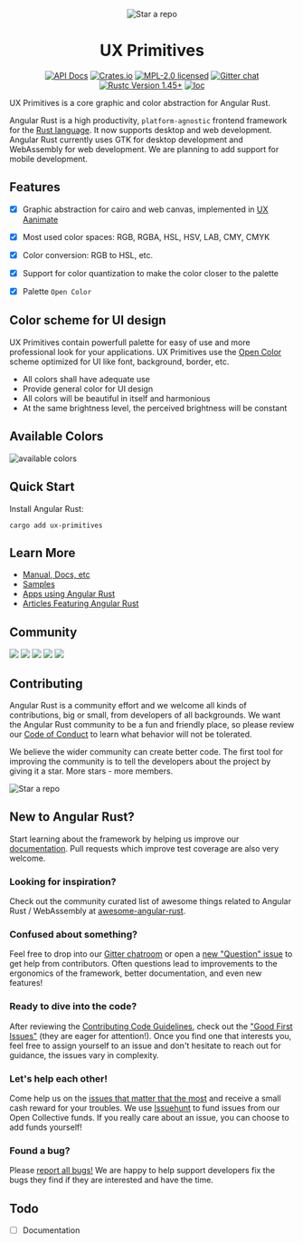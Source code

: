 <center>

![Star a repo](https://dudochkin-victor.github.io/assets/ux-primitives/logo.svg)
# UX Primitives

[![API Docs][docrs-badge]][docrs-url]
[![Crates.io][crates-badge]][crates-url]
[![MPL-2.0 licensed][license-badge]][license-url]
[![Gitter chat][gitter-badge]][gitter-url]
[![Rustc Version 1.45+][rust-badge]][rust-url]
[![loc][loc-badge]][loc-url]

</center>

[docrs-badge]: https://img.shields.io/docsrs/ux-primitives?style=flat-square
[docrs-url]: https://docs.rs/ux-primitives/
[crates-badge]: https://img.shields.io/crates/v/ux-primitives.svg?style=flat-square
[crates-url]: https://crates.io/crates/ux-primitives
[license-badge]: https://img.shields.io/badge/license-MPL--2.0-blue.svg?style=flat-square
[license-url]: https://github.com/angular-rust/ux-primitives/blob/master/LICENSE
[gitter-badge]: https://img.shields.io/gitter/room/angular_rust/angular_rust.svg?style=flat-square
[gitter-url]: https://gitter.im/angular_rust/angular_rust
[rust-badge]: https://img.shields.io/badge/rustc-1.45-lightgrey.svg?style=flat-square
[rust-url]: https://blog.rust-lang.org/2020/07/16/Rust-1.45.0.html
[loc-badge]: https://tokei.rs/b1/github/angular-rust/ux-primitives?category=code
[loc-url]: https://github.com/Aaronepower/tokei#badges

UX Primitives is a core graphic and color abstraction for Angular Rust.

Angular Rust is a high productivity, `platform-agnostic` frontend framework for the [Rust language](https://www.rust-lang.org/). It now supports desktop and web development. Angular Rust currently uses GTK for desktop development and WebAssembly for web development. We are planning to add support for mobile development.

## Features

- [x] Graphic abstraction for cairo and web canvas, implemented in [UX Aanimate](https://github.com/angular-rust/ux-animate)
- [x] Most used color spaces: RGB, RGBA, HSL, HSV, LAB, CMY, CMYK
- [x] Color conversion: RGB to HSL, etc.
- [x] Support for color quantization to make the color closer to the palette
- [x] Palette `Open Color`


## Color scheme for UI design

UX Primitives contain powerfull palette for easy of use and more professional look for your applications. UX Primitives use the [Open Color](yeun.github.io/open-color) scheme optimized for UI like font, background, border, etc.

- All colors shall have adequate use
- Provide general color for UI design
- All colors will be beautiful in itself and harmonious
- At the same brightness level, the perceived brightness will be constant

## Available Colors

![available colors](https://dudochkin-victor.github.io/assets/ux-primitives/open-color.svg)

## Quick Start

Install Angular Rust:

	cargo add ux-primitives

## Learn More

* [Manual, Docs, etc](https://angular-rust.github.io/)
* [Samples](https://github.com/angular-rust/ux-samples)
* [Apps using Angular Rust](https://github.com/angular-rust/ux-primitives/wiki/Apps-in-the-Wild)
* [Articles Featuring Angular Rust](https://github.com/angular-rust/ux-primitives/wiki/Articles)

## Community

 [![](https://img.shields.io/badge/Facebook-1877F2?style=for-the-badge&logo=facebook&logoColor=white)](https://www.facebook.com/groups/angular.rust) 
 [![](https://img.shields.io/badge/Stack_Overflow-FE7A16?style=for-the-badge&logo=stack-overflow&logoColor=white)](https://stackoverflow.com/questions/tagged/angular-rust) 
 [![](https://img.shields.io/badge/YouTube-FF0000?style=for-the-badge&logo=youtube&logoColor=white)](https://www.youtube.com/channel/UCBJTkSl_JWShuolUy4JksTQ) 
 [![](https://img.shields.io/badge/Medium-12100E?style=for-the-badge&logo=medium&logoColor=white)](https://medium.com/@angular.rust) 
 [![](https://img.shields.io/gitter/room/angular_rust/angular_rust?style=for-the-badge)](https://gitter.im/angular_rust/community)


## Contributing

Angular Rust is a community effort and we welcome all kinds of contributions, big or small, from developers of all backgrounds. We want the Angular Rust community to be a fun and friendly place, so please review our [Code of Conduct](CODE_OF_CONDUCT.md) to learn what behavior will not be tolerated.

We believe the wider community can create better code. The first tool for improving the community is to tell the developers about the project by giving it a star. More stars - more members.

 ![Star a repo](https://dudochkin-victor.github.io/assets/star-me-wide.svg)

## New to Angular Rust?

Start learning about the framework by helping us improve our [documentation](https://angular-rust.github.io/). Pull requests which improve test coverage are also very welcome.

### Looking for inspiration?

Check out the community curated list of awesome things related to Angular Rust / WebAssembly at [awesome-angular-rust](https://github.com/angular-rust/awesome-angular-rust).

### Confused about something?

Feel free to drop into our [Gitter chatroom](https://gitter.im/angular_rust/community) or open a [new "Question" issue](https://github.com/angular-rust/ux-primitives/issues/new/choose) to get help from contributors. Often questions lead to improvements to the ergonomics of the framework, better documentation, and even new features!

### Ready to dive into the code?

After reviewing the [Contributing Code Guidelines](CONTRIBUTING.md), check out the ["Good First Issues"](https://github.com/angular-rust/ux-primitives/issues?q=is%3Aopen+is%3Aissue+label%3A%22good+first+issue%22) (they are eager for attention!). Once you find one that interests you, feel free to assign yourself to an issue and don't hesitate to reach out for guidance, the issues vary in complexity.

### Let's help each other!

Come help us on the [issues that matter that the most](https://github.com/angular-rust/ux-primitives/labels/%3Adollar%3A%20Funded%20on%20Issuehunt) and receive a small cash reward for your troubles. We use [Issuehunt](https://issuehunt.io/r/angular-rust/ux-primitives/) to fund issues from our Open Collective funds. If you really care about an issue, you can choose to add funds yourself! 

### Found a bug?

Please [report all bugs!](https://github.com/angular-rust/ux-primitives/issues/new/choose) We are happy to help support developers fix the bugs they find if they are interested and have the time.

## Todo
- [ ] Documentation